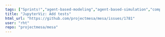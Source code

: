 ```yaml
---
tags: ["Sprints!","agent-based-modeling","agent-based-simulation","complex-systems","complexity-analysis","gis","mesa","modeling-agents","simulation","simulation-environment","simulation-framework","spatial-models"]
title: "JupyterViz: Add tests"
html_url: "https://github.com/projectmesa/mesa/issues/1781"
user: "rht"
repo: "projectmesa/mesa"
---
```


